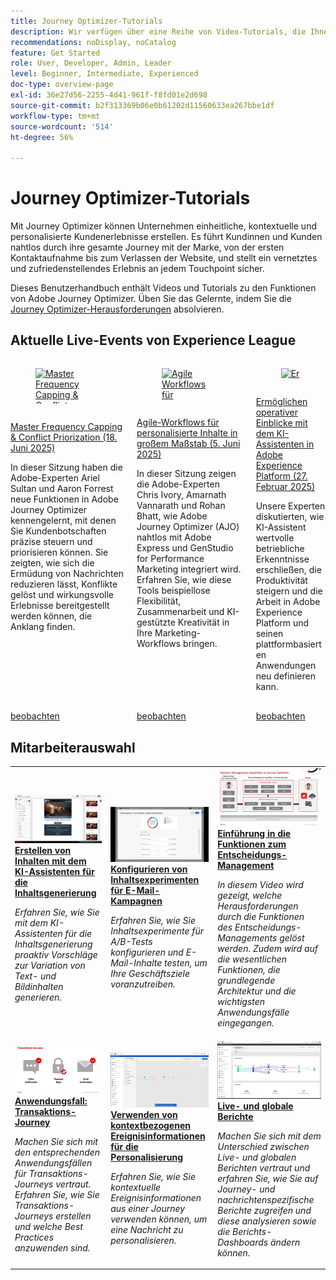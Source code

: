 ```yaml
---
title: Journey Optimizer-Tutorials
description: Wir verfügen über eine Reihe von Video-Tutorials, die Ihnen zeigen, wie Sie die Vorteile von Journey Optimizer nutzen können.
recommendations: noDisplay, noCatalog
feature: Get Started
role: User, Developer, Admin, Leader
level: Beginner, Intermediate, Experienced
doc-type: overview-page
exl-id: 36e27d56-2255-4d41-961f-f8fd01e2d698
source-git-commit: b2f313369b06e0b61202d11560633ea267bbe1df
workflow-type: tm+mt
source-wordcount: '514'
ht-degree: 56%

---
```



# Journey Optimizer-Tutorials

Mit Journey Optimizer können Unternehmen einheitliche, kontextuelle und personalisierte Kundenerlebnisse erstellen. Es führt Kundinnen und Kunden nahtlos durch ihre gesamte Journey mit der Marke, von der ersten Kontaktaufnahme bis zum Verlassen der Website, und stellt ein vernetztes und zufriedenstellendes Erlebnis an jedem Touchpoint sicher.

Dieses Benutzerhandbuch enthält Videos und Tutorials zu den Funktionen von Adobe Journey Optimizer. Üben Sie das Gelernte, indem Sie die [Journey Optimizer-Herausforderungen](https://experienceleague.adobe.com/de/docs/journey-optimizer-learn/challenges/introduction-and-prerequisites) absolvieren.

<div id="recs-overview-body-1"></div>
<div id="recs-overview-body-2"></div>
<div id="recs-overview-body-3"></div>
<div id="recs-overview-body-4"></div>
<div id="recs-overview-body-5"></div>
<div id="recs-overview-body-6"></div>



## Aktuelle Live-Events von Experience League

<!-- CARDS
* https://experienceleague.adobe.com/en/docs/events/experience-league-live-recordings/episodes/exl-live-episode-06-18-25
  {title = Master Frequency Capping & Conflict Prioritization (June 18, 2025)}
  {description = In this session, Adobe experts Ariel Sultan and Aaron Forrest dove into new features in Adobe Journey Optimizer to help you govern and prioritize customer messages with precision. They showed how to reduce messaging fatigue, resolve conflicts, and deliver impactful experiences that resonate. }
* https://experienceleague.adobe.com/en/docs/events/experience-league-live-recordings/episodes/exl-live-episode-40-2024-10-24
     {title = Agile Workflows for Personalized Content at Scale (June 05, 2025)}
     {description = In this session, Adobe experts Chris Ivory, Amarnath Vannarath, and Rohan Bhatt showcase how Adobe Journey Optimizer (AJO) seamlessly integrates with Adobe Express and GenStudio for Performance Marketing. Learn how these tools bring unparalleled flexibility, collaboration, and AI-powered creativity to your marketing workflows.}
* https://experienceleague.adobe.com/en/docs/events/experience-league-live-recordings/episodes/exl-live-episode-02-27-25
     {title = Unlocking operational insights with AI Assistant in Adobe Experience Platform (February 27, 2025)}
     {description = ur experts discussed how AI Assistant can unlock valuable operational insights, boosting productivity and redefining work in Adobe Experience Platform and its platform-based applications.}

-->
<!-- START CARDS HTML - DO NOT MODIFY BY HAND -->
<div class="columns">
    <div class="column is-half-tablet is-half-desktop is-one-third-widescreen" aria-label="Master Frequency Capping & Conflict Prioritization (June 18, 2025)">
        <div class="card" style="height: 100%; display: flex; flex-direction: column; height: 100%;">
            <div class="card-image">
                <figure class="image x-is-16by9">
                    <a href="https://experienceleague.adobe.com/en/docs/events/experience-league-live-recordings/episodes/exl-live-episode-06-18-25" title="Master Frequency Capping &amp; Conflict Priorization (18. Juni 2025)" target="_blank" rel="referrer">
                        <img class="is-bordered-r-small" src="https://video.tv.adobe.com/v/3464052/?format=jpeg&nocache=1750288896715" alt="Master Frequency Capping &amp; Conflict Priorization (18. Juni 2025)"
                             style="width: 100%; aspect-ratio: 16 / 9; object-fit: cover; overflow: hidden; display: block; margin: auto;">
                    </a>
                </figure>
            </div>
            <div class="card-content is-padded-small" style="display: flex; flex-direction: column; flex-grow: 1; justify-content: space-between;">
                <div class="top-card-content">
                    <p class="headline is-size-6 has-text-weight-bold">
                        <a href="https://experienceleague.adobe.com/en/docs/events/experience-league-live-recordings/episodes/exl-live-episode-06-18-25" target="_blank" rel="referrer" title="Master Frequency Capping &amp; Conflict Priorization (18. Juni 2025)">Master Frequency Capping &amp; Conflict Priorization (18. Juni 2025)</a>
                    </p>
                    <p class="is-size-6">In dieser Sitzung haben die Adobe-Experten Ariel Sultan und Aaron Forrest neue Funktionen in Adobe Journey Optimizer kennengelernt, mit denen Sie Kundenbotschaften präzise steuern und priorisieren können. Sie zeigten, wie sich die Ermüdung von Nachrichten reduzieren lässt, Konflikte gelöst und wirkungsvolle Erlebnisse bereitgestellt werden können, die Anklang finden.</p>
                </div>
                <a href="https://experienceleague.adobe.com/en/docs/events/experience-league-live-recordings/episodes/exl-live-episode-06-18-25" target="_blank" rel="referrer" class="spectrum-Button spectrum-Button--outline spectrum-Button--primary spectrum-Button--sizeM" style="align-self: flex-start; margin-top: 1rem;">
                    <span class="spectrum-Button-label has-no-wrap has-text-weight-bold">beobachten</span>
                </a>
            </div>
        </div>
    </div>
    <div class="column is-half-tablet is-half-desktop is-one-third-widescreen" aria-label="Agile Workflows for Personalized Content at Scale (June 05, 2025)">
        <div class="card" style="height: 100%; display: flex; flex-direction: column; height: 100%;">
            <div class="card-image">
                <figure class="image x-is-16by9">
                    <a href="https://experienceleague.adobe.com/en/docs/events/experience-league-live-recordings/episodes/exl-live-episode-40-2024-10-24" title="Agile Workflows für personalisierte Inhalte in großem Maßstab (5. Juni 2025)" target="_blank" rel="referrer">
                        <img class="is-bordered-r-small" src="https://video.tv.adobe.com/v/3436457?format=jpeg&nocache=1750288896708" alt="Agile Workflows für personalisierte Inhalte in großem Maßstab (5. Juni 2025)"
                             style="width: 100%; aspect-ratio: 16 / 9; object-fit: cover; overflow: hidden; display: block; margin: auto;">
                    </a>
                </figure>
            </div>
            <div class="card-content is-padded-small" style="display: flex; flex-direction: column; flex-grow: 1; justify-content: space-between;">
                <div class="top-card-content">
                    <p class="headline is-size-6 has-text-weight-bold">
                        <a href="https://experienceleague.adobe.com/en/docs/events/experience-league-live-recordings/episodes/exl-live-episode-40-2024-10-24" target="_blank" rel="referrer" title="Agile Workflows für personalisierte Inhalte in großem Maßstab (5. Juni 2025)">Agile-Workflows für personalisierte Inhalte in großem Maßstab (5. Juni 2025)</a>
                    </p>
                    <p class="is-size-6">In dieser Sitzung zeigen die Adobe-Experten Chris Ivory, Amarnath Vannarath und Rohan Bhatt, wie Adobe Journey Optimizer (AJO) nahtlos mit Adobe Express und GenStudio for Performance Marketing integriert wird. Erfahren Sie, wie diese Tools beispiellose Flexibilität, Zusammenarbeit und KI-gestützte Kreativität in Ihre Marketing-Workflows bringen.</p>
                </div>
                <a href="https://experienceleague.adobe.com/en/docs/events/experience-league-live-recordings/episodes/exl-live-episode-40-2024-10-24" target="_blank" rel="referrer" class="spectrum-Button spectrum-Button--outline spectrum-Button--primary spectrum-Button--sizeM" style="align-self: flex-start; margin-top: 1rem;">
                    <span class="spectrum-Button-label has-no-wrap has-text-weight-bold">beobachten</span>
                </a>
            </div>
        </div>
    </div>
    <div class="column is-half-tablet is-half-desktop is-one-third-widescreen" aria-label="Unlocking operational insights with AI Assistant in Adobe Experience Platform (February 27, 2025)">
        <div class="card" style="height: 100%; display: flex; flex-direction: column; height: 100%;">
            <div class="card-image">
                <figure class="image x-is-16by9">
                    <a href="https://experienceleague.adobe.com/en/docs/events/experience-league-live-recordings/episodes/exl-live-episode-02-27-25" title="Erschließen von operativen Insights mit dem KI-Assistenten in Adobe Experience Platform (27. Februar 2025)" target="_blank" rel="referrer">
                        <img class="is-bordered-r-small" src="https://video.tv.adobe.com/v/3448635/?format=jpeg&nocache=1750288896696" alt="Erschließen von operativen Insights mit dem KI-Assistenten in Adobe Experience Platform (27. Februar 2025)"
                             style="width: 100%; aspect-ratio: 16 / 9; object-fit: cover; overflow: hidden; display: block; margin: auto;">
                    </a>
                </figure>
            </div>
            <div class="card-content is-padded-small" style="display: flex; flex-direction: column; flex-grow: 1; justify-content: space-between;">
                <div class="top-card-content">
                    <p class="headline is-size-6 has-text-weight-bold">
                        <a href="https://experienceleague.adobe.com/en/docs/events/experience-league-live-recordings/episodes/exl-live-episode-02-27-25" target="_blank" rel="referrer" title="Erschließen von operativen Insights mit dem KI-Assistenten in Adobe Experience Platform (27. Februar 2025)">Ermöglichen operativer Einblicke mit dem KI-Assistenten in Adobe Experience Platform (27. Februar 2025)</a>
                    </p>
                    <p class="is-size-6">Unsere Experten diskutierten, wie KI-Assistent wertvolle betriebliche Erkenntnisse erschließen, die Produktivität steigern und die Arbeit in Adobe Experience Platform und seinen plattformbasierten Anwendungen neu definieren kann.</p>
                </div>
                <a href="https://experienceleague.adobe.com/en/docs/events/experience-league-live-recordings/episodes/exl-live-episode-02-27-25" target="_blank" rel="referrer" class="spectrum-Button spectrum-Button--outline spectrum-Button--primary spectrum-Button--sizeM" style="align-self: flex-start; margin-top: 1rem;">
                    <span class="spectrum-Button-label has-no-wrap has-text-weight-bold">beobachten</span>
                </a>
            </div>
        </div>
    </div>
</div>
<!-- END CARDS HTML - DO NOT MODIFY BY HAND -->

<div id="staff-picks-section">

## Mitarbeiterauswahl

<table>
<tr>
    <td>
    <a href="../content-management/create-content-using-ai-assistant-for-content-generation.md">
      <img alt="Generieren von Inhalten mit dem KI-Assistenten für die Inhaltsgenerierung (Video)" src="../assets/3434635.jpg"/>
    </a>
    <div>
      <a href="../content-management/create-content-using-ai-assistant-for-content-generation.md">
    <strong>Erstellen von Inhalten mit dem KI-Assistenten für die Inhaltsgenerierung</strong>
    </a>
    </div>
    <p>
    <em>Erfahren Sie, wie Sie mit dem KI-Assistenten für die Inhaltsgenerierung proaktiv Vorschläge zur Variation von Text- und Bildinhalten generieren.
</em>
    <p>
  </td>
    <td>
    <a href="../experimentation/content-experiments-for-emails.md">
      <img alt="Konfigurieren von Inhaltsexperimenten für E-Mail-Kampagnen (Video)" src="../assets/3419893.jpeg"/>
    </a>
    <div>
      <a href="../experimentation/content-experiments-for-emails.md">
    <strong>Konfigurieren von Inhaltsexperimenten für E-Mail-Kampagnen </strong>
    </a>
    </div>
    <p>
    <em>Erfahren Sie, wie Sie Inhaltsexperimente für A/B-Tests konfigurieren und E-Mail-Inhalte testen, um Ihre Geschäftsziele voranzutreiben.</em>
    <p>
  </td>
  </td>
    <td>
    <a href="../decision-management/create-decisions.md">
      <img alt="Einführung in die Funktionen zum Entscheidungs-Management" src="../assets/326961.jpg"/>
    </a>
    <div>
      <a href="../decision-management/create-decisions.md">
    <strong>Einführung in die Funktionen zum Entscheidungs-Management </strong>
    </a>
    </div>
    <p>
    <em>In diesem Video wird gezeigt, welche Herausforderungen durch die Funktionen des Entscheidungs-Managements gelöst werden. Zudem wird auf die wesentlichen Funktionen, die grundlegende Architektur und die wichtigsten Anwendungsfälle eingegangen.

</em>
    <p>
  </td>
</tr>
<tr>
  <td>
    <a href="../create-journeys/use-case-transactional-journey.md">
      <img alt="Anwendungsfall: Transaktions-Journey " src="../assets/334202.jpeg"/>
    </a>
    <div>
      <a href="../create-journeys/use-case-transactional-journey.md">
    <strong>Anwendungsfall: Transaktions-Journey </strong>
    </a>
    </div>
    <p>
    <em>Machen Sie sich mit den entsprechenden Anwendungsfällen für Transaktions-Journeys vertraut. Erfahren Sie, wie Sie Transaktions-Journeys erstellen und welche Best Practices anzuwenden sind.</em>
    <p>
  </td>
    <td>
    <a href="../personalize-content/use-contextual-event-information-for-personalization.md">
      <img alt="Verwenden von kontextuellen Ereignisinformationen für die Personalisierung" src="../assets/334165.jpg"/>
    </a>
    <div>
      <a href="../personalize-content/use-contextual-event-information-for-personalization.md">
    <strong>Verwenden von kontextbezogenen Ereignisinformationen für die Personalisierung </strong>
    </a>
    </div>
    <p>
    <em>Erfahren Sie, wie Sie kontextuelle Ereignisinformationen aus einer Journey verwenden können, um eine Nachricht zu personalisieren.</em>
    <p>
  </td>
  </td>
    <td>
    <a href="../report-and-monitor/live-and-global-reports.md">
      <img alt="Live- und globale Berichte" src="../assets/334108.jpg"/>
    </a>
    <div>
      <a href="../report-and-monitor/live-and-global-reports.md">
    <strong>Live- und globale Berichte </strong>
    </a>
    </div>
    <p>
    <em>Machen Sie sich mit dem Unterschied zwischen Live- und globalen Berichten vertraut und erfahren Sie, wie Sie auf Journey- und nachrichtenspezifische Berichte zugreifen und diese analysieren sowie die Berichts-Dashboards ändern können.

</em>
    <p>
  </td>
</tr>
</table>
</div>
